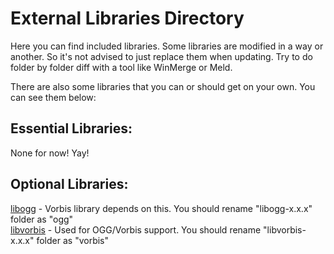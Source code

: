 # External Libraries Directory

Here you can find included libraries.
Some libraries are modified in a way or another. 
So it's not advised to just replace them when updating.
Try to do folder by folder diff with a tool like WinMerge or Meld.

There are also some libraries that you can or should get on your own.
You can see them below:

## Essential Libraries:
None for now! Yay!   

## Optional Libraries:   
[libogg](https://xiph.org/downloads/ "Xiph libogg") - Vorbis library depends on this. You should rename "libogg-x.x.x" folder as "ogg"   
[libvorbis](https://xiph.org/downloads/ "Xiph libvorbis") - Used for OGG/Vorbis support. You should rename "libvorbis-x.x.x" folder as "vorbis"


